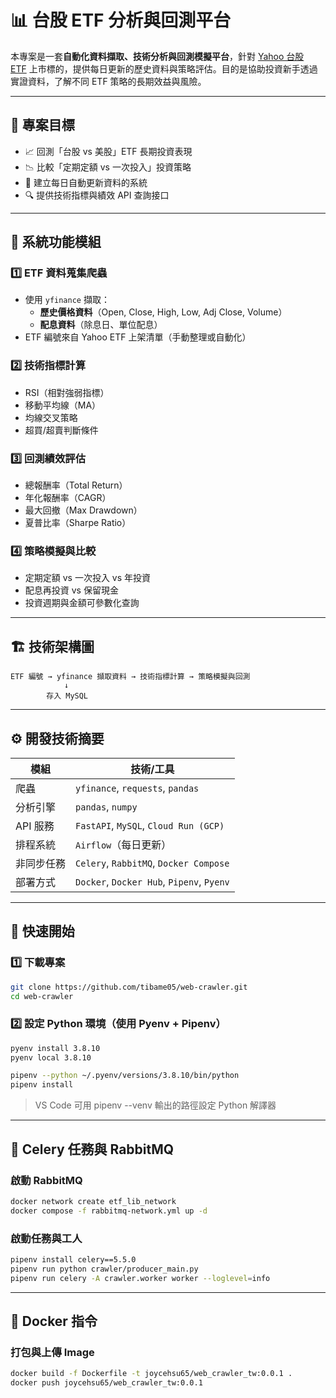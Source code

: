 # 📊 台股 ETF 分析與回測平台

本專案是一套**自動化資料擷取、技術分析與回測模擬平台**，針對 [Yahoo 台股 ETF](https://tw.stock.yahoo.com/tw-etf) 上市標的，提供每日更新的歷史資料與策略評估。目的是協助投資新手透過實證資料，了解不同 ETF 策略的長期效益與風險。

---

## 🎯 專案目標

- 📈 回測「台股 vs 美股」ETF 長期投資表現
- 📉 比較「定期定額 vs 一次投入」投資策略
- 🔁 建立每日自動更新資料的系統
- 🔍 提供技術指標與績效 API 查詢接口

---

## 🧱 系統功能模組

### 1️⃣ ETF 資料蒐集爬蟲

- 使用 `yfinance` 擷取：
    - **歷史價格資料**（Open, Close, High, Low, Adj Close, Volume）
    - **配息資料**（除息日、單位配息）
- ETF 編號來自 Yahoo ETF 上架清單（手動整理或自動化）

### 2️⃣ 技術指標計算

- RSI（相對強弱指標）
- 移動平均線（MA）
- 均線交叉策略
- 超買/超賣判斷條件

### 3️⃣ 回測績效評估

- 總報酬率（Total Return）
- 年化報酬率（CAGR）
- 最大回撤（Max Drawdown）
- 夏普比率（Sharpe Ratio）

### 4️⃣ 策略模擬與比較

- 定期定額 vs 一次投入 vs 年投資
- 配息再投資 vs 保留現金
- 投資週期與金額可參數化查詢

---

## 🏗 技術架構圖

```
ETF 編號 → yfinance 擷取資料 → 技術指標計算 → 策略模擬與回測
            ↓                         
        存入 MySQL               

```

---

## ⚙️ 開發技術摘要

| 模組 | 技術/工具 |
| --- | --- |
| 爬蟲 | `yfinance`, `requests`, `pandas` |
| 分析引擎 | `pandas`, `numpy` |
| API 服務 | `FastAPI`, `MySQL`, `Cloud Run (GCP)` |
| 排程系統 | `Airflow`（每日更新） |
| 非同步任務 | `Celery`, `RabbitMQ`, `Docker Compose` |
| 部署方式 | `Docker`, `Docker Hub`, `Pipenv`, `Pyenv` |

---

## 🚀 快速開始

### 1️⃣ 下載專案

```bash
git clone https://github.com/tibame05/web-crawler.git
cd web-crawler

```

### 2️⃣ 設定 Python 環境（使用 Pyenv + Pipenv）

```bash
pyenv install 3.8.10
pyenv local 3.8.10

pipenv --python ~/.pyenv/versions/3.8.10/bin/python
pipenv install

```

> VS Code 可用 pipenv --venv 輸出的路徑設定 Python 解譯器
> 

---

## 🧨 Celery 任務與 RabbitMQ

### 啟動 RabbitMQ

```bash
docker network create etf_lib_network
docker compose -f rabbitmq-network.yml up -d

```

### 啟動任務與工人

```bash
pipenv install celery==5.5.0
pipenv run python crawler/producer_main.py
pipenv run celery -A crawler.worker worker --loglevel=info

```

---

## 🐳 Docker 指令

### 打包與上傳 Image

```bash
docker build -f Dockerfile -t joycehsu65/web_crawler_tw:0.0.1 .
docker push joycehsu65/web_crawler_tw:0.0.1

```